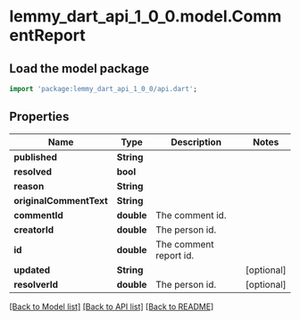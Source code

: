# lemmy_dart_api_1_0_0.model.CommentReport

## Load the model package
```dart
import 'package:lemmy_dart_api_1_0_0/api.dart';
```

## Properties
Name | Type | Description | Notes
------------ | ------------- | ------------- | -------------
**published** | **String** |  | 
**resolved** | **bool** |  | 
**reason** | **String** |  | 
**originalCommentText** | **String** |  | 
**commentId** | **double** | The comment id. | 
**creatorId** | **double** | The person id. | 
**id** | **double** | The comment report id. | 
**updated** | **String** |  | [optional] 
**resolverId** | **double** | The person id. | [optional] 

[[Back to Model list]](../README.md#documentation-for-models) [[Back to API list]](../README.md#documentation-for-api-endpoints) [[Back to README]](../README.md)


